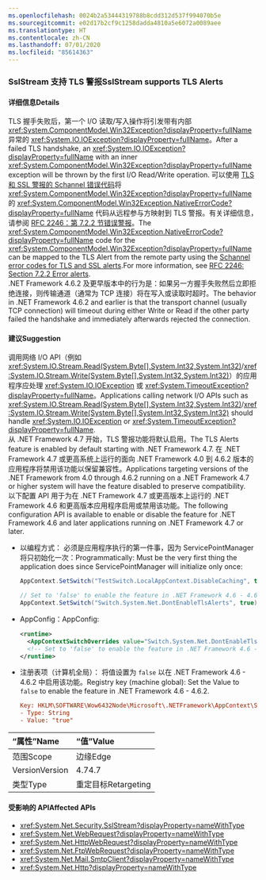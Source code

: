 ```yaml
---
ms.openlocfilehash: 0024b2a53444319788b8cdd312d537f994070b5e
ms.sourcegitcommit: e02d17b2cf9c1258dadda4810a5e6072a0089aee
ms.translationtype: HT
ms.contentlocale: zh-CN
ms.lasthandoff: 07/01/2020
ms.locfileid: "85614363"
---
```

### <a name="sslstream-supports-tls-alerts"></a><span data-ttu-id="9e875-101">SslStream 支持 TLS 警报</span><span class="sxs-lookup"><span data-stu-id="9e875-101">SslStream supports TLS Alerts</span></span>

#### <a name="details"></a><span data-ttu-id="9e875-102">详细信息</span><span class="sxs-lookup"><span data-stu-id="9e875-102">Details</span></span>

<span data-ttu-id="9e875-103">TLS 握手失败后，第一个 I/O 读取/写入操作将引发带有内部 <xref:System.ComponentModel.Win32Exception?displayProperty=fullName> 异常的 <xref:System.IO.IOException?displayProperty=fullName>。</span><span class="sxs-lookup"><span data-stu-id="9e875-103">After a failed TLS handshake, an <xref:System.IO.IOException?displayProperty=fullName> with an inner <xref:System.ComponentModel.Win32Exception?displayProperty=fullName> exception will be thrown by the first I/O Read/Write operation.</span></span> <span data-ttu-id="9e875-104">可以使用 [TLS 和 SSL 警报的 Schannel 错误代码](https://docs.microsoft.com/windows/desktop/SecAuthN/schannel-error-codes-for-tls-and-ssl-alerts)将 <xref:System.ComponentModel.Win32Exception?displayProperty=fullName> 的 <xref:System.ComponentModel.Win32Exception.NativeErrorCode?displayProperty=fullName> 代码从远程参与方映射到 TLS 警报。有关详细信息，请参阅 [RFC 2246：第 7.2.2 节错误警报](https://tools.ietf.org/html/rfc2246#section-7.2.2)。</span><span class="sxs-lookup"><span data-stu-id="9e875-104">The <xref:System.ComponentModel.Win32Exception.NativeErrorCode?displayProperty=fullName> code for the <xref:System.ComponentModel.Win32Exception?displayProperty=fullName> can be mapped to the TLS Alert from the remote party using the [Schannel error codes for TLS and SSL alerts](https://docs.microsoft.com/windows/desktop/SecAuthN/schannel-error-codes-for-tls-and-ssl-alerts).For more information, see [RFC 2246: Section 7.2.2 Error alerts](https://tools.ietf.org/html/rfc2246#section-7.2.2).</span></span> <br/><span data-ttu-id="9e875-105">.NET Framework 4.6.2 及更早版本中的行为是：如果另一方握手失败然后立即拒绝连接，则传输通道（通常为 TCP 连接）将在写入或读取时超时。</span><span class="sxs-lookup"><span data-stu-id="9e875-105">The behavior in .NET Framework 4.6.2 and earlier is that the transport channel (usually TCP connection) will timeout during either Write or Read if the other party failed the handshake and immediately afterwards rejected the connection.</span></span>

#### <a name="suggestion"></a><span data-ttu-id="9e875-106">建议</span><span class="sxs-lookup"><span data-stu-id="9e875-106">Suggestion</span></span>

<span data-ttu-id="9e875-107">调用网络 I/O API（例如 <xref:System.IO.Stream.Read(System.Byte[],System.Int32,System.Int32)>/<xref:System.IO.Stream.Write(System.Byte[],System.Int32,System.Int32)>）的应用程序应处理 <xref:System.IO.IOException> 或 <xref:System.TimeoutException?displayProperty=fullName>。</span><span class="sxs-lookup"><span data-stu-id="9e875-107">Applications calling network I/O APIs such as <xref:System.IO.Stream.Read(System.Byte[],System.Int32,System.Int32)>/<xref:System.IO.Stream.Write(System.Byte[],System.Int32,System.Int32)> should handle <xref:System.IO.IOException> or <xref:System.TimeoutException?displayProperty=fullName>.</span></span><br/><span data-ttu-id="9e875-108">从 .NET Framework 4.7 开始，TLS 警报功能将默认启用。</span><span class="sxs-lookup"><span data-stu-id="9e875-108">The TLS Alerts feature is enabled by default starting with .NET Framework 4.7.</span></span> <span data-ttu-id="9e875-109">在 .NET Framework 4.7 或更高系统上运行的面向 .NET Framework 4.0 到 4.6.2 版本的应用程序将禁用该功能以保留兼容性。</span><span class="sxs-lookup"><span data-stu-id="9e875-109">Applications targeting versions of the .NET Framework from 4.0 through 4.6.2 running on a .NET Framework 4.7 or higher system will have the feature disabled to preserve compatibility.</span></span> <br/><span data-ttu-id="9e875-110">以下配置 API 用于为在 .NET Framework 4.7 或更高版本上运行的 .NET Framework 4.6 和更高版本应用程序启用或禁用该功能。</span><span class="sxs-lookup"><span data-stu-id="9e875-110">The following configuration API is available to enable or disable the feature for .NET Framework 4.6 and later applications running on .NET Framework 4.7 or later.</span></span>

- <span data-ttu-id="9e875-111">以编程方式： 必须是应用程序执行的第一件事，因为 ServicePointManager 将只初始化一次：</span><span class="sxs-lookup"><span data-stu-id="9e875-111">Programmatically:   Must be the very first thing the application does since ServicePointManager will initialize only once:</span></span>

    ```csharp
    AppContext.SetSwitch("TestSwitch.LocalAppContext.DisableCaching", true);

    // Set to 'false' to enable the feature in .NET Framework 4.6 - 4.6.2.
    AppContext.SetSwitch("Switch.System.Net.DontEnableTlsAlerts", true);
    ```

- <span data-ttu-id="9e875-112">AppConfig：</span><span class="sxs-lookup"><span data-stu-id="9e875-112">AppConfig:</span></span>

    ```xml
    <runtime>
      <AppContextSwitchOverrides value="Switch.System.Net.DontEnableTlsAlerts=true"/>
      <!-- Set to 'false' to enable the feature in .NET Framework 4.6 - 4.6.2. -->
    </runtime>
    ```

- <span data-ttu-id="9e875-113">注册表项（计算机全局）： 将值设置为 `false` 以在 .NET Framework 4.6 - 4.6.2 中启用该功能。</span><span class="sxs-lookup"><span data-stu-id="9e875-113">Registry key (machine global):   Set the Value to `false` to enable the feature in .NET Framework 4.6 - 4.6.2.</span></span>

    ```ini
    Key: HKLM\SOFTWARE\Wow6432Node\Microsoft\.NETFramework\AppContext\Switch.System.Net.DontEnableTlsAlerts
    - Type: String
    - Value: "true"
    ```

| <span data-ttu-id="9e875-114">“属性”</span><span class="sxs-lookup"><span data-stu-id="9e875-114">Name</span></span>    | <span data-ttu-id="9e875-115">“值”</span><span class="sxs-lookup"><span data-stu-id="9e875-115">Value</span></span>       |
|:--------|:------------|
| <span data-ttu-id="9e875-116">范围</span><span class="sxs-lookup"><span data-stu-id="9e875-116">Scope</span></span>   | <span data-ttu-id="9e875-117">边缘</span><span class="sxs-lookup"><span data-stu-id="9e875-117">Edge</span></span>        |
| <span data-ttu-id="9e875-118">Version</span><span class="sxs-lookup"><span data-stu-id="9e875-118">Version</span></span> | <span data-ttu-id="9e875-119">4.7</span><span class="sxs-lookup"><span data-stu-id="9e875-119">4.7</span></span>         |
| <span data-ttu-id="9e875-120">类型</span><span class="sxs-lookup"><span data-stu-id="9e875-120">Type</span></span>    | <span data-ttu-id="9e875-121">重定目标</span><span class="sxs-lookup"><span data-stu-id="9e875-121">Retargeting</span></span> |

#### <a name="affected-apis"></a><span data-ttu-id="9e875-122">受影响的 API</span><span class="sxs-lookup"><span data-stu-id="9e875-122">Affected APIs</span></span>

- <xref:System.Net.Security.SslStream?displayProperty=nameWithType>
- <xref:System.Net.WebRequest?displayProperty=nameWithType>
- <xref:System.Net.HttpWebRequest?displayProperty=nameWithType>
- <xref:System.Net.FtpWebRequest?displayProperty=nameWithType>
- <xref:System.Net.Mail.SmtpClient?displayProperty=nameWithType>
- <xref:System.Net.Http?displayProperty=nameWithType>
